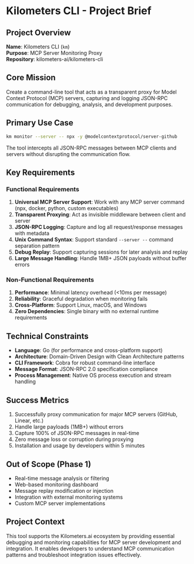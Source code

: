 # Kilometers CLI - Project Brief

## Project Overview
**Name**: Kilometers CLI (`km`)  
**Purpose**: MCP Server Monitoring Proxy  
**Repository**: kilometers-ai/kilometers-cli

## Core Mission
Create a command-line tool that acts as a transparent proxy for Model Context Protocol (MCP) servers, capturing and logging JSON-RPC communication for debugging, analysis, and development purposes.

## Primary Use Case
```bash
km monitor --server -- npx -y @modelcontextprotocol/server-github
```

The tool intercepts all JSON-RPC messages between MCP clients and servers without disrupting the communication flow.

## Key Requirements

### Functional Requirements
1. **Universal MCP Server Support**: Work with any MCP server command (npx, docker, python, custom executables)
2. **Transparent Proxying**: Act as invisible middleware between client and server
3. **JSON-RPC Logging**: Capture and log all request/response messages with metadata
4. **Unix Command Syntax**: Support standard `--server --` command separation pattern
5. **Debug Replay**: Support capturing sessions for later analysis and replay
6. **Large Message Handling**: Handle 1MB+ JSON payloads without buffer errors

### Non-Functional Requirements
1. **Performance**: Minimal latency overhead (<10ms per message)
2. **Reliability**: Graceful degradation when monitoring fails
3. **Cross-Platform**: Support Linux, macOS, and Windows
4. **Zero Dependencies**: Single binary with no external runtime requirements

## Technical Constraints
- **Language**: Go (for performance and cross-platform support)
- **Architecture**: Domain-Driven Design with Clean Architecture patterns
- **CLI Framework**: Cobra for robust command-line interface
- **Message Format**: JSON-RPC 2.0 specification compliance
- **Process Management**: Native OS process execution and stream handling

## Success Metrics
1. Successfully proxy communication for major MCP servers (GitHub, Linear, etc.)
2. Handle large payloads (1MB+) without errors
3. Capture 100% of JSON-RPC messages in real-time
4. Zero message loss or corruption during proxying
5. Installation and usage by developers within 5 minutes

## Out of Scope (Phase 1)
- Real-time message analysis or filtering
- Web-based monitoring dashboard
- Message replay modification or injection
- Integration with external monitoring systems
- Custom MCP server implementations

## Project Context
This tool supports the Kilometers.ai ecosystem by providing essential debugging and monitoring capabilities for MCP server development and integration. It enables developers to understand MCP communication patterns and troubleshoot integration issues effectively. 
